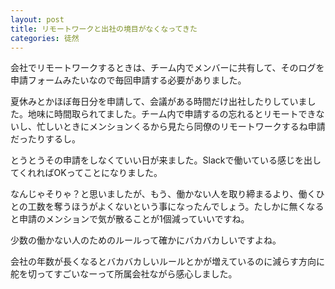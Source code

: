 ```yaml
---
layout: post
title: リモートワークと出社の境目がなくなってきた
categories: 徒然
---
```


会社でリモートワークするときは、チーム内でメンバーに共有して、そのログを申請フォームみたいなので毎回申請する必要がありました。

夏休みとかほぼ毎日分を申請して、会議がある時間だけ出社したりしていました。地味に時間取られてました。チーム内で申請するの忘れるとリモートできないし、忙しいときにメンションくるから見たら同僚のリモートワークするね申請だったりするし。

とうとうその申請をしなくていい日が来ました。Slackで働いている感じを出してくれればOKってことになりました。

なんじゃそりゃ？と思いましたが、もう、働かない人を取り締まるより、働くひとの工数を奪うほうがよくないという事になったんでしょう。たしかに無くなると申請のメンションで気が散ることが1個減っていいですね。

少数の働かない人のためのルールって確かにバカバカしいですよね。

会社の年数が長くなるとバカバカしいルールとかが増えているのに減らす方向に舵を切ってすごいなーって所属会社ながら感心しました。
